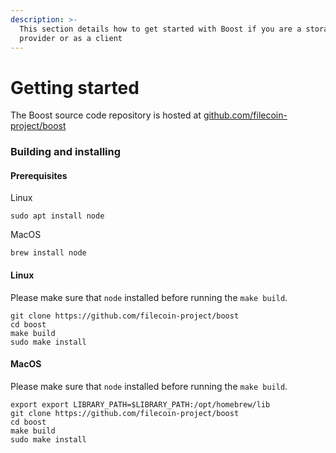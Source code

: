 ```yaml
---
description: >-
  This section details how to get started with Boost if you are a storage
  provider or as a client
---
```


# Getting started

The Boost source code repository is hosted at [github.com/filecoin-project/boost](https://github.com/filecoin-project/boost)

### Building and installing

#### Prerequisites

Linux

```
sudo apt install node
```

MacOS

```
brew install node
```

#### Linux

Please make sure that `node` installed before running the `make build`.

```
git clone https://github.com/filecoin-project/boost
cd boost
make build
sudo make install
```

#### MacOS

Please make sure that `node` installed before running the `make build`.

```
export export LIBRARY_PATH=$LIBRARY_PATH:/opt/homebrew/lib
git clone https://github.com/filecoin-project/boost
cd boost
make build
sudo make install
```
